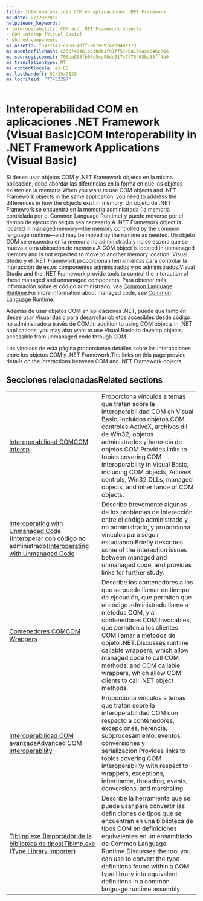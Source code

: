 ```yaml
---
title: Interoperabilidad COM en aplicaciones .NET Framework
ms.date: 07/20/2015
helpviewer_keywords:
- interoperability, COM and .NET Framework objects
- COM interop [Visual Basic]
- shared components
ms.assetid: f5a72143-c268-4dff-a019-974ad940e17d
ms.openlocfilehash: c3567464616d3b0b3f91ff57e8a169aca046c866
ms.sourcegitcommit: 700ea803fb06c5ce98de017c7f76463ba33ff4a9
ms.translationtype: MT
ms.contentlocale: es-ES
ms.lasthandoff: 02/19/2020
ms.locfileid: "77452297"
---
```

# <a name="com-interoperability-in-net-framework-applications-visual-basic"></a><span data-ttu-id="db620-102">Interoperabilidad COM en aplicaciones .NET Framework (Visual Basic)</span><span class="sxs-lookup"><span data-stu-id="db620-102">COM Interoperability in .NET Framework Applications (Visual Basic)</span></span>

<span data-ttu-id="db620-103">Si desea usar objetos COM y .NET Framework objetos en la misma aplicación, debe abordar las diferencias en la forma en que los objetos existen en la memoria.</span><span class="sxs-lookup"><span data-stu-id="db620-103">When you want to use COM objects and .NET Framework objects in the same application, you need to address the differences in how the objects exist in memory.</span></span> <span data-ttu-id="db620-104">Un objeto de .NET Framework se encuentra en la memoria administrada (la memoria controlada por el Common Language Runtime) y puede moverse por el tiempo de ejecución según sea necesario.</span><span class="sxs-lookup"><span data-stu-id="db620-104">A .NET Framework object is located in managed memory—the memory controlled by the common language runtime—and may be moved by the runtime as needed.</span></span> <span data-ttu-id="db620-105">Un objeto COM se encuentra en la memoria no administrada y no se espera que se mueva a otra ubicación de memoria.</span><span class="sxs-lookup"><span data-stu-id="db620-105">A COM object is located in unmanaged memory and is not expected to move to another memory location.</span></span> <span data-ttu-id="db620-106">Visual Studio y el .NET Framework proporcionan herramientas para controlar la interacción de estos componentes administrados y no administrados.</span><span class="sxs-lookup"><span data-stu-id="db620-106">Visual Studio and the .NET Framework provide tools to control the interaction of these managed and unmanaged components.</span></span> <span data-ttu-id="db620-107">Para obtener más información sobre el código administrado, vea [Common Language Runtime](../../../standard/clr.md).</span><span class="sxs-lookup"><span data-stu-id="db620-107">For more information about managed code, see [Common Language Runtime](../../../standard/clr.md).</span></span>

<span data-ttu-id="db620-108">Además de usar objetos COM en aplicaciones .NET, puede que también desee usar Visual Basic para desarrollar objetos accesibles desde código no administrado a través de COM.</span><span class="sxs-lookup"><span data-stu-id="db620-108">In addition to using COM objects in .NET applications, you may also want to use Visual Basic to develop objects accessible from unmanaged code through COM.</span></span>

<span data-ttu-id="db620-109">Los vínculos de esta página proporcionan detalles sobre las interacciones entre los objetos COM y .NET Framework.</span><span class="sxs-lookup"><span data-stu-id="db620-109">The links on this page provide details on the interactions between COM and .NET Framework objects.</span></span>

## <a name="related-sections"></a><span data-ttu-id="db620-110">Secciones relacionadas</span><span class="sxs-lookup"><span data-stu-id="db620-110">Related sections</span></span>

| | |
|---------|---------|
| [<span data-ttu-id="db620-111">Interoperabilidad COM</span><span class="sxs-lookup"><span data-stu-id="db620-111">COM Interop</span></span>](../../../visual-basic/programming-guide/com-interop/index.md) | <span data-ttu-id="db620-112">Proporciona vínculos a temas que tratan sobre la interoperabilidad COM en Visual Basic, incluidos objetos COM, controles ActiveX, archivos dll de Win32, objetos administrados y herencia de objetos COM.</span><span class="sxs-lookup"><span data-stu-id="db620-112">Provides links to topics covering COM interoperability in Visual Basic, including COM objects, ActiveX controls, Win32 DLLs, managed objects, and inheritance of COM objects.</span></span> |
| <span data-ttu-id="db620-113">[Interoperating with Unmanaged Code](../../../framework/interop/index.md) (Interoperar con código no administrado)</span><span class="sxs-lookup"><span data-stu-id="db620-113">[Interoperating with Unmanaged Code](../../../framework/interop/index.md)</span></span> | <span data-ttu-id="db620-114">Describe brevemente algunos de los problemas de interacción entre el código administrado y no administrado, y proporciona vínculos para seguir estudiando.</span><span class="sxs-lookup"><span data-stu-id="db620-114">Briefly describes some of the interaction issues between managed and unmanaged code, and provides links for further study.</span></span> |
| [<span data-ttu-id="db620-115">Contenedores COM</span><span class="sxs-lookup"><span data-stu-id="db620-115">COM Wrappers</span></span>](../../../standard/native-interop/com-wrappers.md) | <span data-ttu-id="db620-116">Describe los contenedores a los que se puede llamar en tiempo de ejecución, que permiten que el código administrado llame a métodos COM, y a contenedores COM Invocables, que permiten a los clientes COM llamar a métodos de objeto .NET.</span><span class="sxs-lookup"><span data-stu-id="db620-116">Discusses runtime callable wrappers, which allow managed code to call COM methods, and COM callable wrappers, which allow COM clients to call .NET object methods.</span></span> |
| [<span data-ttu-id="db620-117">Interoperabilidad COM avanzada</span><span class="sxs-lookup"><span data-stu-id="db620-117">Advanced COM Interoperability</span></span>](../../../framework/interop/index.md) | <span data-ttu-id="db620-118">Proporciona vínculos a temas que tratan sobre la interoperabilidad COM con respecto a contenedores, excepciones, herencia, subprocesamiento, eventos, conversiones y serialización.</span><span class="sxs-lookup"><span data-stu-id="db620-118">Provides links to topics covering COM interoperability with respect to wrappers, exceptions, inheritance, threading, events, conversions, and marshaling.</span></span> |
| [<span data-ttu-id="db620-119">TlbImp.exe (Importador de la biblioteca de tipos)</span><span class="sxs-lookup"><span data-stu-id="db620-119">Tlbimp.exe (Type Library Importer)</span></span>](../../../framework/tools/tlbimp-exe-type-library-importer.md) | <span data-ttu-id="db620-120">Describe la herramienta que se puede usar para convertir las definiciones de tipos que se encuentran en una biblioteca de tipos COM en definiciones equivalentes en un ensamblado de Common Language Runtime.</span><span class="sxs-lookup"><span data-stu-id="db620-120">Discusses the tool you can use to convert the type definitions found within a COM type library into equivalent definitions in a common language runtime assembly.</span></span> |
